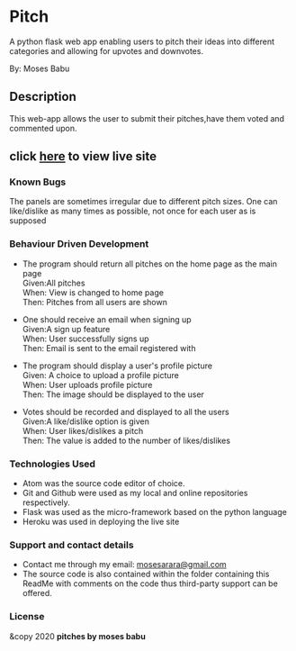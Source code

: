 # Pitch

A python flask web app enabling users to pitch their ideas into different categories and allowing for upvotes and downvotes.

By: Moses Babu

## Description
This web-app allows the user to submit their pitches,have them voted and commented upon.


## click [here](https://ideapitch.herokuapp.com/) to view live site


### Known Bugs
The panels are sometimes irregular due to different pitch sizes.
One can like/dislike as many times as possible, not once for each user as is supposed

### Behaviour Driven Development
* The program should return all pitches on the home page as the main page<br>
Given:All pitches<br>
When: View is changed to home page<br>
Then: Pitches from all users are shown<br>

* One should receive an email when signing up<br>
Given:A sign up feature<br>
When: User successfully signs up <br>
Then: Email is sent to the email registered with<br>

* The program should display a user's profile picture<br>
Given: A choice to upload a profile picture<br>
When: User uploads profile picture<br>
Then: The image should be displayed to the user<br>

* Votes should be recorded and displayed to all the users<br>
Given:A like/dislike option is given<br>
When: User likes/dislikes a pitch <br>
Then: The value is added to the number of likes/dislikes<br>


### Technologies Used
* Atom was the source code editor of choice.
* Git and Github were used as my local and online repositories respectively.
* Flask was used as the micro-framework based on the python language
* Heroku was used in deploying the live site


### Support and contact details
* Contact me through my email: mosesarara@gmail.com
* The source code is also contained within the folder containing this ReadMe with comments on the code thus third-party support can be offered.

### License
&copy 2020 **pitches by moses babu**
